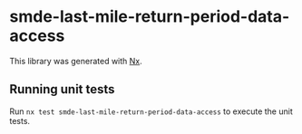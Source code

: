 # smde-last-mile-return-period-data-access

This library was generated with [Nx](https://nx.dev).

## Running unit tests

Run `nx test smde-last-mile-return-period-data-access` to execute the unit tests.
